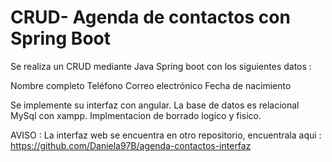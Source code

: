 # CRUD- Agenda de contactos con Spring Boot
Se realiza un CRUD mediante Java Spring boot con los siguientes datos :

Nombre completo
Teléfono
Correo electrónico
Fecha de nacimiento

Se implemente su interfaz con angular. La base de datos es relacional MySql con xampp.
Implmentacion de borrado logico y fisico.

AVISO : La interfaz web  se encuentra en otro repositorio, encuentrala aqui : https://github.com/Daniela97B/agenda-contactos-interfaz





